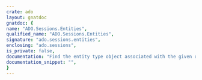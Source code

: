 ```yaml
---
crate: ado
layout: gnatdoc
gnatdoc: {
name: "ADO.Sessions.Entities",
qualified_name: "ADO.Sessions.Entities",
signature: "ado.sessions.entities",
enclosing: "ado.sessions",
is_private: false,
documentation: "Find the entity type object associated with the given database table.\nRaises the No_Entity_Type exception if no such mapping exist.",
documentation_snippet: "",
}
---
```


